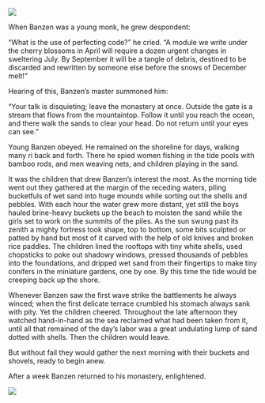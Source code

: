 ![](/pages/case-68/shell.jpg)

When Banzen was a young monk, he grew despondent:

“What is the use of perfecting code?” he cried.  “A module
we write under the cherry blossoms in April will require a
dozen urgent changes in sweltering July.  By September it
will be a tangle of debris, destined to be discarded and
rewritten by someone else before the snows of December
melt!”

Hearing of this, Banzen’s master summoned him:

“Your talk is disquieting; leave the monastery at
once.  Outside the gate is a stream that flows
from the mountaintop.  Follow it until you reach the ocean,
and there walk the sands to clear your head.  Do not return
until your eyes can see.”

Young Banzen obeyed.  He remained on the shoreline for days,
walking many ri back and forth.  There he spied women
fishing in the tide pools with bamboo rods, and men weaving
nets, and children playing in the sand.

It was the children that drew Banzen’s interest the most.
As the morning tide went out they gathered at the margin of
the receding waters, piling bucketfuls of wet sand into huge
mounds while sorting out the shells and pebbles.  With each
hour the water grew more distant, yet still the boys hauled
brine-heavy buckets up the beach to moisten the sand
while the girls set to work on the summits of the piles.  As
the sun swung past its zenith a mighty fortress took shape,
top to bottom, some bits sculpted or patted by hand but most
of it carved with the help of old knives and broken rice
paddles.  The children lined the rooftops with tiny white
shells, used chopsticks to poke out shadowy windows, pressed
thousands of pebbles into the foundations, and dripped wet
sand from their fingertips to make tiny conifers in the
miniature gardens, one by one.  By this time the tide would
be creeping back up the shore.

Whenever Banzen saw the first wave strike the battlements he
always winced; when the first delicate terrace crumbled his
stomach always sank with pity.  Yet the children cheered.
Throughout the late afternoon they watched hand-in-hand as
the sea reclaimed what had been taken from it, until all
that remained of the day’s labor was a great undulating
lump of sand dotted with shells.  Then the children would
leave.

But without fail they would gather the next
morning with their buckets and shovels, ready to begin anew.

After a week Banzen returned to his monastery, enlightened.

![](/pages/case-68/sandcastle.jpg)
